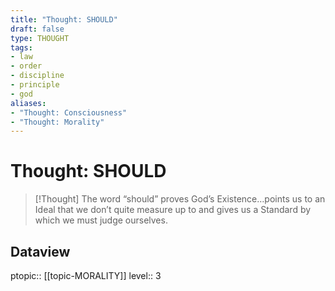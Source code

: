 ```yaml
---
title: "Thought: SHOULD"
draft: false
type: THOUGHT
tags:
- law
- order
- discipline
- principle
- god
aliases:
- "Thought: Consciousness"
- "Thought: Morality"
---
```

# Thought: SHOULD
> [!Thought]
> The word “should” proves God’s Existence…points us to an Ideal that we don’t quite measure up to and gives us a Standard by which we must judge ourselves.

## Dataview
ptopic:: [[topic-MORALITY]]
level:: 3
